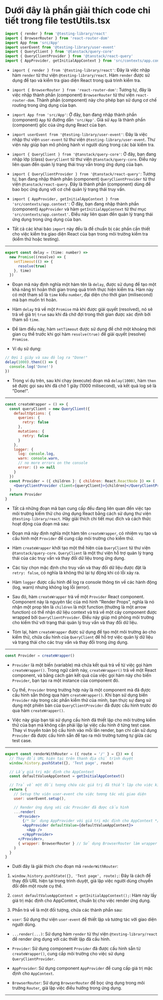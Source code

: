 # Dưới đây là phần giải thích code chi tiết trong file testUtils.tsx

```jsx
import { render } from '@testing-library/react'
import { BrowserRouter } from 'react-router-dom'
import App from 'src/App'
import userEvent from '@testing-library/user-event'
import { QueryClient } from '@tanstack/query-core'
import { QueryClientProvider } from '@tanstack/react-query'
import { AppProvider, getInitialAppContext } from 'src/contexts/app.context'
```

- `import { render } from '@testing-library/react'`: Đây là việc nhập hàm `render` từ thư viện `@testing-library/react`. Hàm `render` được sử dụng để tạo và kiểm tra giao diện React trong quá trình kiểm tra.

- `import { BrowserRouter } from 'react-router-dom'`: Tương tự, đây là việc nhập thành phần (component) `BrowserRouter` từ thư viện `react-router-dom`. Thành phần (component) này cho phép bạn sử dụng cơ chế routing trong ứng dụng của bạn.

- `import App from 'src/App'`: Ở đây, bạn đang nhập thành phần (component) `App` từ đường dẫn `'src/App'`. Giả sử `App` là thành phần (component) gốc của ứng dụng React của bạn.

- `import userEvent from '@testing-library/user-event'`: Đây là việc nhập thư viện `user-event` từ thư viện `@testing-library/user-event`. Thư viện này giúp bạn mô phỏng hành vi người dùng trong các bài kiểm tra.

- `import { QueryClient } from '@tanstack/query-core'`: Ở đây, bạn đang nhập lớp (class) `QueryClient` từ thư viện `@tanstack/query-core`. Điều này liên quan đến quản lý trạng thái truy vấn trong ứng dụng của bạn.

- `import { QueryClientProvider } from '@tanstack/react-query'`: Tương tự, bạn đang nhập thành phần (component) `QueryClientProvider` từ thư viện `@tanstack/react-query`. Đây là thành phần (component) dùng để bao bọc ứng dụng với cơ chế quản lý trạng thái truy vấn.

- `import { AppProvider, getInitialAppContext } from 'src/contexts/app.context'`: Ở đây, bạn đang nhập thành phần (component) `AppProvider` và hàm `getInitialAppContext` từ thư mục `'src/contexts/app.context'`. Điều này liên quan đến quản lý trạng thái ứng dụng trong ứng dụng của bạn.

- Tất cả các khai báo `import` này đều là để chuẩn bị các phần cần thiết cho việc kiểm tra giao diện React của bạn trong môi trường kiểm tra (kiểm thử hoặc testing).

---

```jsx
export const delay = (time: number) =>
  new Promise((resolve) => {
    setTimeout(() => {
      resolve(true)
    }, time)
  })
```

- Đoạn mã này định nghĩa một hàm tên là `delay`, được sử dụng để tạo một khả năng trì hoãn thời gian trong quá trình thực hiện kiểm tra. Hàm này có một tham số là `time` kiểu `number`, đại diện cho thời gian (milisecond) mà bạn muốn trì hoãn.

- Hàm `delay` trả về một `Promise` mà khi được giải quyết (resolved), nó sẽ trả về giá trị `true` sau khi đã chờ đợi trong thời gian được xác định bởi tham số `time`.

- Để làm điều này, hàm `setTimeout` được sử dụng để chờ một khoảng thời gian cụ thể trước khi gọi hàm `resolve(true)` để giải quyết (resolve) `Promise`.

- Ví dụ sử dụng:

```jsx
// Đợi 1 giây và sau đó log ra "Done!"
delay(1000).then(() => {
  console.log('Done!')
})
```

- Trong ví dụ trên, sau khi chạy (execute) đoạn mã `delay(1000)`, hàm `then` sẽ được gọi sau khi đã chờ 1 giây (1000 milisecond), và kết quả log sẽ là "Done!".

---

```jsx
const createWrapper = () => {
  const queryClient = new QueryClient({
    defaultOptions: {
      queries: {
        retry: false
      },
      mutations: {
        retry: false
      }
    },
    logger: {
      log: console.log,
      warn: console.warn,
      // no more errors on the console
      error: () => null
    }
  })
  const Provider = ({ children }: { children: React.ReactNode }) => (
    <QueryClientProvider client={queryClient}>{children}</QueryClientProvider>
  )
  return Provider
}
```

- Tất cả những đoạn mã bạn cung cấp đều đang liên quan đến việc tạo môi trường kiểm thử cho ứng dụng React bằng cách sử dụng thư viện `@testing-library/react`. Hãy giải thích chi tiết mục đích và cách thức hoạt động của đoạn mã sau:

- Đoạn mã này định nghĩa một hàm tên `createWrapper`, có nhiệm vụ tạo và cấu hình một `Provider` để cung cấp môi trường cho kiểm thử.

- Hàm `createWrapper` khởi tạo một thể hiện của `QueryClient` từ thư viện `@tanstack/query-core`. `QueryClient` là một thư viện hỗ trợ quản lý trạng thái của các truy vấn và thay đổi dữ liệu trong ứng dụng.

- Các tùy chọn mặc định cho truy vấn và thay đổi dữ liệu được đặt là `retry: false`, có nghĩa là không thử lại tự động khi có lỗi xảy ra.

- Hàm `logger` được cấu hình để log ra console thông tin về các hành động (log, warn) nhưng không log lỗi (error).

- Sau đó, hàm `createWrapper` trả về một `Provider` React component. Component này là nguyên tắc của mô hình "Render Props", nghĩa là nó nhận một prop tên là `children` là một function (thường là một arrow function) có thể nhận dữ liệu context và trả về một cây component được wrapped bởi `QueryClientProvider`. Điều này giúp mô phỏng môi trường cho kiểm thử với trạng thái quản lý truy vấn và thay đổi dữ liệu.

- Tóm lại, hàm `createWrapper` được sử dụng để tạo một môi trường ảo cho kiểm thử, chứa cấu hình của `QueryClient` để hỗ trợ việc quản lý dữ liệu và trạng thái cho các truy vấn và thay đổi trong ứng dụng.

---

```jsx
const Provider = createWrapper()
```

- `Provider` là một biến (variable) mà chứa kết quả trả về từ việc gọi hàm `createWrapper()`. Trong ngữ cảnh này, `createWrapper()` trả về một React component, và bằng cách gán kết quả của việc gọi hàm này cho biến `Provider`, bạn tạo ra một instance của component đó.

- Cụ thể, `Provider` trong trường hợp này là một component mà đã được cấu hình sẵn thông qua hàm `createWrapper()`. Khi bạn sử dụng biến `Provider` này trong các phần kiểm thử của mình, bạn thực sự đang sử dụng một phiên bản của `QueryClientProvider` đã được cấu hình trước đó qua hàm `createWrapper()`.

- Việc này giúp bạn tái sử dụng cấu hình đã thiết lập cho môi trường kiểm thử của bạn mà không cần phải lặp lại việc cấu hình ở từng test case. Thay vì truyền toàn bộ cấu hình vào mỗi lần render, bạn chỉ cần sử dụng `Provider` đã được cấu hình sẵn để tạo ra môi trường tương tự giữa các test case.

---

```jsx
export const renderWithRouter = ({ route = '/' } = {}) => {
  // Thay đổi URL hiện tại trên thanh địa chỉ trình duyệt
  window.history.pushState({}, 'Test page', route)

  // Lấy giá trị mặc định cho AppContext
  const defaultValueAppContext = getInitialAppContext()

  // Trả về một đối tượng chứa các giá trị đã thiết lập cho việc kiểm thử
  return {
    // Setup thư viện user-event cho việc tương tác với giao diện
    user: userEvent.setup(),

    // Render ứng dụng với các Provider đã được cấu hình
    ...render(
      <Provider>
        {/* Sử dụng AppProvider với giá trị mặc định cho AppContext */}
        <AppProvider defaultValue={defaultValueAppContext}>
          <App />
        </AppProvider>
      </Provider>,
      { wrapper: BrowserRouter } // Sử dụng BrowserRouter làm wrapper cho ứng dụng
    )
  }
}
```

- Dưới đây là giải thích cho đoạn mã `renderWithRouter`:

1. `window.history.pushState({}, 'Test page', route);`: Đây là cách để thay đổi URL hiện tại trong trình duyệt, giả lập việc người dùng chuyển đổi đến một route cụ thể.

2. `const defaultValueAppContext = getInitialAppContext();`: Hàm này lấy giá trị mặc định cho AppContext, chuẩn bị cho việc render ứng dụng.

3. Phần trả về là một đối tượng, chứa các thành phần sau:

- `user`: Sử dụng thư viện `user-event` để thiết lập và tương tác với giao diện người dùng.

- `...render(...)`: Sử dụng hàm `render` từ thư viện `@testing-library/react` để render ứng dụng với các thiết lập đã cấu hình.

- `Provider`: Sử dụng component `Provider` đã được cấu hình sẵn từ `createWrapper()`, cung cấp môi trường cho việc sử dụng `QueryClientProvider`.

- `AppProvider`: Sử dụng component `AppProvider` để cung cấp giá trị mặc định cho `AppContext`.

- `BrowserRouter`: Sử dụng `BrowserRouter` để bọc ứng dụng trong môi trường `Router`, giả lập việc điều hướng trong ứng dụng.

---
